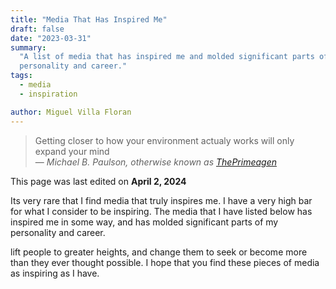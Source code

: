 ```yaml
---
title: "Media That Has Inspired Me"
draft: false
date: "2023-03-31"
summary:
  "A list of media that has inspired me and molded significant parts of my
  personality and career."
tags:
  - media
  - inspiration

author: Miguel Villa Floran
---
```


> Getting closer to how your environment actualy works will only expand your
> mind <br> — <cite>Michael B. Paulson, otherwise known as
> [ThePrimeagen](https://www.youtube.com/@ThePrimeagen)</cite>

This page was last edited on **April 2, 2024**

Its very rare that I find media that truly inspires me. I have a very high bar
for what I consider to be inspiring. The media that I have listed below has
inspired me in some way, and has molded significant parts of my personality and
career.

lift people to greater heights, and change them to seek or become more than they
ever thought possible. I hope that you find these pieces of media as inspiring
as I have.
